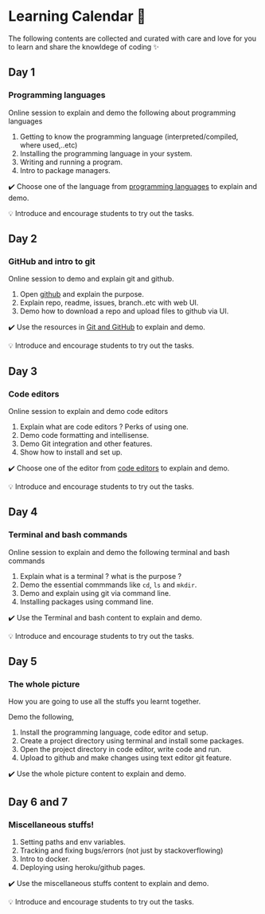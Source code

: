 # Learning Calendar :calendar:
The following contents are collected and curated with care and love for you to learn and share the knowldege of coding :sparkles:

## Day 1
### Programming languages 
Online session to explain and demo the following about programming languages

1. Getting to know the programming language (interpreted/compiled, where used,..etc)
2. Installing the programming language in your system.
3. Writing and running a program.
4. Intro to package managers.

:heavy_check_mark: Choose one of the language from [programming languages](https://github.com/tinkerhub-org/The-Essentials-Learning-Program/tree/master/learning%20calendar/programming%20languages) to explain and demo.

:bulb: Introduce and encourage students to try out the tasks.   

## Day 2
### GitHub and intro to git
Online session to demo and explain git and github.

1. Open [github](https://github.com) and explain the purpose.
2. Explain repo, readme, issues, branch..etc with web UI.
3. Demo how to download a repo and upload files to github via UI.
 
:heavy_check_mark: Use the resources in [Git and GitHub](https://github.com/tinkerhub-org/The-Essentials-Learning-Program/blob/master/learning%20calendar/git%20and%20github/README.md) to explain and demo.

:bulb: Introduce and encourage students to try out the tasks.

## Day 3
### Code editors
Online session to explain and demo code editors

1. Explain what are code editors ? Perks of using one.
2. Demo code formatting and intellisense.
3. Demo Git integration and other features.
4. Show how to install and set up.

:heavy_check_mark: Choose one of the editor from [code editors](https://github.com/tinkerhub-org/The-Essentials-Learning-Program/blob/master/learning%20calendar/code%20editors/README.md) to explain and demo.

:bulb: Introduce and encourage students to try out the tasks.


## Day 4
### Terminal and bash commands

Online session to explain and demo the following terminal and bash commands

1. Explain what is a terminal ? what is the purpose ?
2. Demo the essential commmands like `cd`, `ls` and `mkdir`.
3. Demo and explain using git via command line.
4. Installing packages using command line.

:heavy_check_mark: Use the Terminal and bash content to explain and demo.

:bulb: Introduce and encourage students to try out the tasks.

## Day 5
### The whole picture

How you are going to use all the stuffs you learnt together.

Demo the following,

1. Install the programming language, code editor and setup.
2. Create a project directory using terminal and install some packages.
3. Open the project directory in code editor, write code and run.
4. Upload to github and make changes using text editor git feature.

:heavy_check_mark: Use the whole picture content to explain and demo.


## Day 6 and 7
### Miscellaneous stuffs!

1. Setting paths and env variables.
2. Tracking and fixing bugs/errors (not just by stackoverflowing)
3. Intro to docker.
4. Deploying using heroku/github pages.

:heavy_check_mark: Use the miscellaneous stuffs content to explain and demo.

:bulb: Introduce and encourage students to try out the tasks.
